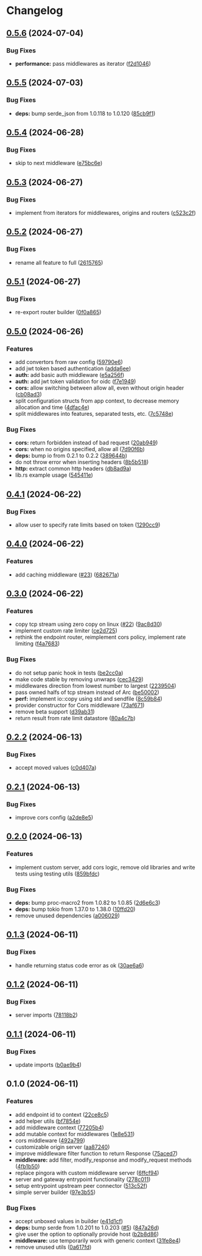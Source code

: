 # Changelog

## [0.5.6](https://github.com/majksa-dev/rust-gateway/compare/v0.5.5...v0.5.6) (2024-07-04)


### Bug Fixes

* **performance:** pass middlewares as iterator ([f2d1046](https://github.com/majksa-dev/rust-gateway/commit/f2d10461059aed9972a138be476fbc4ca44281d7))

## [0.5.5](https://github.com/majksa-dev/rust-gateway/compare/v0.5.4...v0.5.5) (2024-07-03)


### Bug Fixes

* **deps:** bump serde_json from 1.0.118 to 1.0.120 ([85cb9f1](https://github.com/majksa-dev/rust-gateway/commit/85cb9f182676fdef524c0d30852d405159ba3cc3))

## [0.5.4](https://github.com/majksa-dev/rust-gateway/compare/v0.5.3...v0.5.4) (2024-06-28)


### Bug Fixes

* skip to next middleware ([e75bc6e](https://github.com/majksa-dev/rust-gateway/commit/e75bc6ec1b320308ef9d8e49ec8bc601f22cd2d6))

## [0.5.3](https://github.com/majksa-dev/rust-gateway/compare/v0.5.2...v0.5.3) (2024-06-27)


### Bug Fixes

* implement from iterators for middlewares, origins and routers ([c523c2f](https://github.com/majksa-dev/rust-gateway/commit/c523c2f9f90d137b55387480253c5080126d22ec))

## [0.5.2](https://github.com/majksa-dev/rust-gateway/compare/v0.5.1...v0.5.2) (2024-06-27)


### Bug Fixes

* rename all feature to full ([2615765](https://github.com/majksa-dev/rust-gateway/commit/26157658065d92636923dd1f31ccfe67c10a535e))

## [0.5.1](https://github.com/majksa-dev/rust-gateway/compare/v0.5.0...v0.5.1) (2024-06-27)


### Bug Fixes

* re-export router builder ([0f0a865](https://github.com/majksa-dev/rust-gateway/commit/0f0a8656d90549b733246f55bf38a804672b6156))

## [0.5.0](https://github.com/majksa-dev/rust-gateway/compare/v0.4.1...v0.5.0) (2024-06-26)


### Features

* add convertors from raw config ([59790e6](https://github.com/majksa-dev/rust-gateway/commit/59790e60e54460455f6d23d5ad87ec18a3be5db6))
* add jwt token based authentication ([adda6ee](https://github.com/majksa-dev/rust-gateway/commit/adda6ee4f23f38739b9052b0e76777d1baa57472))
* **auth:** add basic auth middleware ([e5a256f](https://github.com/majksa-dev/rust-gateway/commit/e5a256ff3698de84deaa82df1dcea45c12366153))
* **auth:** add jwt token validation for oidc ([f7e1949](https://github.com/majksa-dev/rust-gateway/commit/f7e1949a022a6d6ed874808bff1c2584c38bb1b7))
* **cors:** allow switching between allow all, even without origin header ([cb08ad3](https://github.com/majksa-dev/rust-gateway/commit/cb08ad31a5de8a92e66ff3b3b7b7e22127141d5e))
* split configuration structs from app context, to decrease memory allocation and time ([4dfac4e](https://github.com/majksa-dev/rust-gateway/commit/4dfac4e539b15b41c5fc376821de7fd4b8741683))
* split middlewares into features, separated tests, etc. ([7c5748e](https://github.com/majksa-dev/rust-gateway/commit/7c5748ec0d2e56523e24f9ba4629f7041b27ba79))


### Bug Fixes

* **cors:** return forbidden instead of bad request ([20ab949](https://github.com/majksa-dev/rust-gateway/commit/20ab949b413b855ea1237de42af46d3c0ea5a89b))
* **cors:** when no origins specified, allow all ([7d90f6b](https://github.com/majksa-dev/rust-gateway/commit/7d90f6baa8558cf0664f2c04ef08e3a5cd230ab1))
* **deps:** bump io from 0.2.1 to 0.2.2 ([389644b](https://github.com/majksa-dev/rust-gateway/commit/389644be59a19230defbe41e8adb122cfa3e1cde))
* do not throw error when inserting headers ([8b5b518](https://github.com/majksa-dev/rust-gateway/commit/8b5b518328b22873379b31d2b9bb15b2c123f129))
* **http:** extract common http headers ([db8ad9a](https://github.com/majksa-dev/rust-gateway/commit/db8ad9a42f59e35c95e3e6a683714851204dd440))
* lib.rs example usage ([545411e](https://github.com/majksa-dev/rust-gateway/commit/545411e3b516417fcd1f829c412c149e229ee5ea))

## [0.4.1](https://github.com/majksa-dev/rust-gateway/compare/v0.4.0...v0.4.1) (2024-06-22)


### Bug Fixes

* allow user to specify rate limits based on token ([1290cc9](https://github.com/majksa-dev/rust-gateway/commit/1290cc9594a31356f02df5da28d9708d2e7e6ca5))

## [0.4.0](https://github.com/majksa-dev/rust-gateway/compare/v0.3.0...v0.4.0) (2024-06-22)


### Features

* add caching middleware ([#23](https://github.com/majksa-dev/rust-gateway/issues/23)) ([682671a](https://github.com/majksa-dev/rust-gateway/commit/682671a62fb37edcd7c3ca711cd3780e3c83c8b1))

## [0.3.0](https://github.com/majksa-dev/rust-gateway/compare/v0.2.2...v0.3.0) (2024-06-22)


### Features

* copy tcp stream using zero copy on linux ([#22](https://github.com/majksa-dev/rust-gateway/issues/22)) ([9ac8d30](https://github.com/majksa-dev/rust-gateway/commit/9ac8d308db90d808a6b8bd7a6e4054957f6f3a63))
* implement custom rate limiter ([ce2d725](https://github.com/majksa-dev/rust-gateway/commit/ce2d7259244583c3f871f2fe1a02f116812d2ff9))
* rethink the endpoint router, reimplement cors policy, implement rate limiting ([f4a7683](https://github.com/majksa-dev/rust-gateway/commit/f4a7683760097cf46a928e08e2561e20bdacdd4d))


### Bug Fixes

* do not setup panic hook in tests ([be2cc0a](https://github.com/majksa-dev/rust-gateway/commit/be2cc0ae4dbf983ff783c737676d0dd8b21c6886))
* make code stable by removing unwraps ([cec3429](https://github.com/majksa-dev/rust-gateway/commit/cec3429e82253ec00b26d42f76830b01a495cdca))
* middlewares direction from lowest number to largest ([2239504](https://github.com/majksa-dev/rust-gateway/commit/223950419bb87362a8766521d81d577e09a3a07a))
* pass owned halfs of tcp stream instead of Arc ([be50002](https://github.com/majksa-dev/rust-gateway/commit/be50002bfc3f0117a86081cdcf1645d77f3e8f68))
* **perf:** implement io::copy using std and sendfile ([8c59b84](https://github.com/majksa-dev/rust-gateway/commit/8c59b84fe3d197630d048920d3209fab94225c7d))
* provider constructor for Cors middleware ([73af671](https://github.com/majksa-dev/rust-gateway/commit/73af67191f7b5c2ce6915a70630f9f3d7322ca80))
* remove beta support ([d39ab31](https://github.com/majksa-dev/rust-gateway/commit/d39ab31b4f52cb3f28a5133bf7fe82153682736e))
* return result from rate limit datastore ([80a4c7b](https://github.com/majksa-dev/rust-gateway/commit/80a4c7bb5eb30cd868cbd683394240205bf3dfbb))

## [0.2.2](https://github.com/majksa-dev/rust-gateway/compare/v0.2.1...v0.2.2) (2024-06-13)


### Bug Fixes

* accept moved values ([c0d407a](https://github.com/majksa-dev/rust-gateway/commit/c0d407a3b207d901b5d4f0f8d9d83da6c9184d84))

## [0.2.1](https://github.com/majksa-dev/rust-gateway/compare/v0.2.0...v0.2.1) (2024-06-13)


### Bug Fixes

* improve cors config ([a2de8e5](https://github.com/majksa-dev/rust-gateway/commit/a2de8e5f8f5940d8e83efb8387f16aed3c80795e))

## [0.2.0](https://github.com/majksa-dev/rust-gateway/compare/v0.1.3...v0.2.0) (2024-06-13)


### Features

* implement custom server, add cors logic, remove old libraries and write tests using testing utils ([859bfdc](https://github.com/majksa-dev/rust-gateway/commit/859bfdc9cb9a1adccedf50bca64c13369784b54f))


### Bug Fixes

* **deps:** bump proc-macro2 from 1.0.82 to 1.0.85 ([2d6e6c3](https://github.com/majksa-dev/rust-gateway/commit/2d6e6c333fb492e6fe35b084398adfe5b3fe23b4))
* **deps:** bump tokio from 1.37.0 to 1.38.0 ([10ffd20](https://github.com/majksa-dev/rust-gateway/commit/10ffd20d4d8db2df6329ca05069e2ee0c99dcdb6))
* remove unused dependencies ([a006029](https://github.com/majksa-dev/rust-gateway/commit/a0060294f1cab8d48149180b6a75d9d4eb70652f))

## [0.1.3](https://github.com/majksa-dev/rust-gateway/compare/v0.1.2...v0.1.3) (2024-06-11)


### Bug Fixes

* handle returning status code error as ok ([30ae6a6](https://github.com/majksa-dev/rust-gateway/commit/30ae6a69a38d04ae6ff7f8818549d7d161a06b74))

## [0.1.2](https://github.com/majksa-dev/rust-gateway/compare/v0.1.1...v0.1.2) (2024-06-11)


### Bug Fixes

* server imports ([78118b2](https://github.com/majksa-dev/rust-gateway/commit/78118b2a4b5fe2d116d72612a478441262701968))

## [0.1.1](https://github.com/majksa-dev/rust-gateway/compare/v0.1.0...v0.1.1) (2024-06-11)


### Bug Fixes

* update imports ([b0ae9b4](https://github.com/majksa-dev/rust-gateway/commit/b0ae9b465e4577a913e447b435c5c1b6fbe43cbf))

## 0.1.0 (2024-06-11)


### Features

* add endpoint id to context ([22ce8c5](https://github.com/majksa-dev/rust-gateway/commit/22ce8c540b6e9d45b834b16176ae717cd04f47f3))
* add helper utils ([bf7854e](https://github.com/majksa-dev/rust-gateway/commit/bf7854e40bdeb9ab3992f207bd02b28bde7acd1c))
* add middleware context ([77205b4](https://github.com/majksa-dev/rust-gateway/commit/77205b4758184cdf20b8a2f2cad138c3651c9dd4))
* add mutable context for middlewares ([1e8e531](https://github.com/majksa-dev/rust-gateway/commit/1e8e531b913907872be673005460b490c0d2485c))
* cors middleware ([492a799](https://github.com/majksa-dev/rust-gateway/commit/492a79901d93be9d8520d0bb1ebaf5bf8e24b54c))
* customizable origin server ([aa87240](https://github.com/majksa-dev/rust-gateway/commit/aa872404277ec5b1ce7bd138e4a363555e152313))
* improve middleware filter function to return Response ([75aced7](https://github.com/majksa-dev/rust-gateway/commit/75aced722490a2cbc0f059edcd27a4a475a7a8f3))
* **middleware:** add filter, modify_response and modify_request methods ([4fb1b50](https://github.com/majksa-dev/rust-gateway/commit/4fb1b503c0f6234ed4a052cc2364b75147147c8f))
* replace pingora with custom middleware server ([6ffcf94](https://github.com/majksa-dev/rust-gateway/commit/6ffcf944821d5da329c1acba72e0cc22dfab3d68))
* server and gateway entrypoint functionality ([278c011](https://github.com/majksa-dev/rust-gateway/commit/278c0115c8c6588093a253f254d5e6a9a84fb589))
* setup entrypoint upstream peer connector ([513c52f](https://github.com/majksa-dev/rust-gateway/commit/513c52fd78d0bd490214ef3ec4fae07ac084083b))
* simple server builder ([97e3b55](https://github.com/majksa-dev/rust-gateway/commit/97e3b55a466c30be9357a9e7754716b341c7905a))


### Bug Fixes

* accept unboxed values in builder ([e41d1cf](https://github.com/majksa-dev/rust-gateway/commit/e41d1cf31c8f9f5edaf39d613f10d253ed574d0e))
* **deps:** bump serde from 1.0.201 to 1.0.203 ([#5](https://github.com/majksa-dev/rust-gateway/issues/5)) ([847a26d](https://github.com/majksa-dev/rust-gateway/commit/847a26deeba57c9d5ccaea5323a3801c918480b0))
* give user the option to optionally provide host ([b2b8d86](https://github.com/majksa-dev/rust-gateway/commit/b2b8d866bdefc829d6816aecc45b56ea5c28994e))
* **middleware:** use temporarily work with generic context ([31fe8e4](https://github.com/majksa-dev/rust-gateway/commit/31fe8e498edd2c9500cfc3c4accd3d8a5f338611))
* remove unused utils ([0a617fd](https://github.com/majksa-dev/rust-gateway/commit/0a617fdbd16761f6242f1573ae11cc63883f2129))
